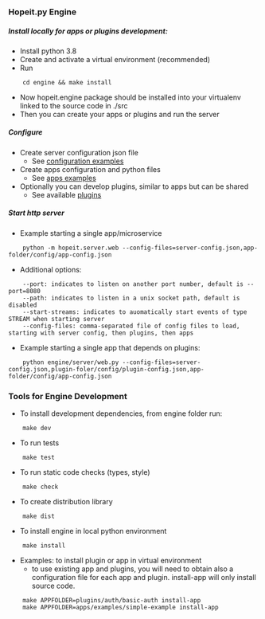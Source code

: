 ### Hopeit.py Engine

##### Install locally for apps or plugins development:
- Install python 3.8
- Create and activate a virtual environment (recommended)
- Run
```
    cd engine && make install
```
- Now hopeit.engine package should be installed into your virtualenv linked to the source code in ./src
- Then you can create your apps or plugins and run the server

##### Configure
- Create server configuration json file
    - See [configuration examples](./config/)
- Create apps configuration and python files
    - See [apps examples](../apps/examples/)
- Optionally you can develop plugins, similar to apps but can be shared
    - See available [plugins](../plugins/)
    
##### Start http server
- Example starting a single app/microservice
```
    python -m hopeit.server.web --config-files=server-config.json,app-folder/config/app-config.json
```

- Additional options:
```
    --port: indicates to listen on another port number, default is --port=8080
    --path: indicates to listen in a unix socket path, default is disabled
    --start-streams: indicates to auomatically start events of type STREAM when starting server
    --config-files: comma-separated file of config files to load, starting with server config, then plugins, then apps
```

- Example starting a single app that depends on plugins:
```
    python engine/server/web.py --config-files=server-config.json,plugin-foler/config/plugin-config.json,app-folder/config/app-config.json
```

### Tools for Engine Development

- To install development dependencies, from engine folder run:
```
    make dev
```

- To run tests
```
    make test
```

- To run static code checks (types, style)
```
    make check
```

- To create distribution library
```
    make dist
```

- To install engine in local python environment
```
    make install
```

- Examples: to install plugin or app in virtual environment
    - to use existing app and plugins, you will need to obtain also a configuration file for each app and plugin. install-app will only install source code.
```
    make APPFOLDER=plugins/auth/basic-auth install-app
    make APPFOLDER=apps/examples/simple-example install-app
```
